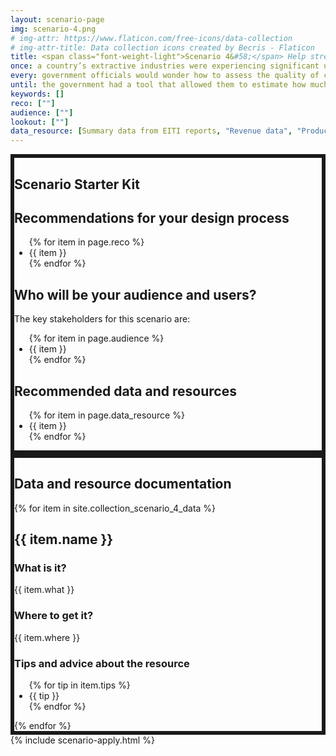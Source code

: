 ```yaml
---
layout: scenario-page
img: scenario-4.png
# img-attr: https://www.flaticon.com/free-icons/data-collection
# img-attr-title: Data collection icons created by Becris - Flaticon
title: <span class="font-weight-light">Scenario 4&#58;</span> Help strengthen public disclosure of revenue data by government agencies in a context of uncertainty.
once: a country’s extractive industries were experiencing significant uncertainty as a result of the global energy transition. Commodity prices were volatile and the long-term prospects for the sector unclear. Some companies were ramping up production, others were scaling back their activities. This was resulting in big changes in the revenues the government was collecting from different companies. While EITI disclosures shed light on the payments companies were making, government officials were unsure whether those amounts reflected how much companies should have paid.
every: government officials would wonder how to assess the quality of company disclosures. They wanted to know whether companies were paying what they owed and whether the country was getting its fair share of the sector’s benefits. The officials had access to project-level data on revenue payments and production volumes. The officials thought that by combining this information with data on commodity prices they should be able to better understand whether companies were complying with their revenue obligations.
until: the government had a tool that allowed them to estimate how much revenue different projects should have paid based on the volume and value of their production. Where big discrepancies emerged between the amounts paid and the amounts that might have been expected, the government was able to engage companies for clarification. This provided a useful means for holding companies accountable and building trust around the accuracy of company payments.
keywords: []
reco: [""]
audience: [""]
lookout: [""]
data_resource: [Summary data from EITI reports, "Revenue data", "Production data", "EITI API"]
---
```


<section class="color-primary-3 rounded px-4 pt-2 pb-4 my-4" style="border: 6px solid" id="starter-kit">
<h1 class="color-primary-3">Scenario Starter Kit</h1>
<h2><strong>Recommendations for your design process</strong></h2>
<p>
    <ul class="color-black">
    {% for item in page.reco %}
        <li>{{ item }}</li>
    {% endfor %}
    </ul>
</p>

<!-- <h2><strong>Glossary of key terms</strong></h2>
<p></p> -->

<h2><strong>Who will be your audience and users?</strong></h2>
<p>The key stakeholders for this scenario are:
    <ul class="color-black">
    {% for item in page.audience %}
        <li>{{ item }}</li>
    {% endfor %}
    </ul>
</p>

<!-- <h2><strong>Things to look out for</strong></h2>
<p>
<ul class="color-black">
    {% for item in page.lookout %}
        <li>{{ item }}</li>
    {% endfor %}
    </ul>
</p> -->

<h2><strong>Recommended data and resources</strong></h2>
<p>
    <ul class="color-black">
    {% for item in page.data_resource %}
        <li>{{ item }}</li>
    {% endfor %}
    </ul>
</p>

</section>


<section class="color-primary-4 rounded px-4 pt-2 pb-4 my-4" style="border: 6px solid" id="data-documentation">
<h1 class="color-primary-4">Data and resource documentation</h1>
{% for item in site.collection_scenario_4_data %}
    <div class="bg-color-muted rounded px-4 py-2 mb-4 color-black" id="{{ item.id }}">
        <h2><strong>{{ item.name }}</strong></h2>
        <h3>What is it?</h3>
        <p>{{ item.what }}</p>
        <h3>Where to get it?</h3>
        <p>{{ item.where }}</p>
        <!-- <h3>Data dictionary</h3>
        <p></p> -->
        <h3>Tips and advice about the resource</h3>
        <p>
        <ul class="color-black">
        {% for tip in item.tips %}
            <li>{{ tip }}</li>
        {% endfor %}
        </ul>
        <!-- {{ item.tips }} -->
        </p>
    </div>
{% endfor %}
</section>

<section class="pt-2 pb-4 container-fluid bg-color-muted" id="apply">
  {% include scenario-apply.html %}
</section>